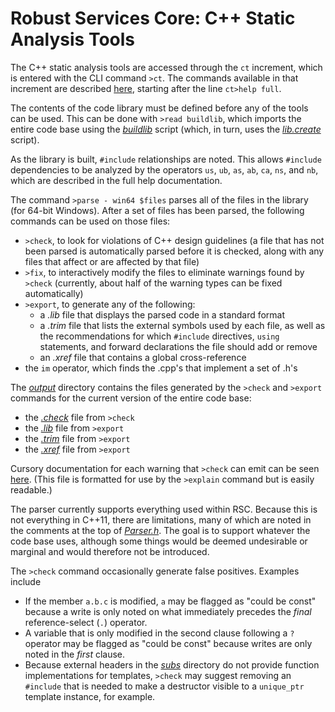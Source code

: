 # Robust Services Core: C++ Static Analysis Tools

The C++ static analysis tools are accessed through the `ct` increment,
which is entered with the CLI command `>ct`.  The commands available
in that increment are described [here](/output/help.cli.txt),
starting after the line `ct>help full`.

The contents of the code library must be defined before any of the tools
can be used. This can be done with `>read buildlib`, which imports the
entire code base using the [*buildlib*](/input/buildlib.txt) script (which,
in turn, uses the [*lib.create*](/input/lib.create.txt) script).

As the library is built, `#include` relationships are noted.  This allows
`#include` dependencies to be analyzed by the operators `us`, `ub`, `as`,
`ab`, `ca`, `ns`, and `nb`, which are described in the full help documentation.

The command `>parse - win64 $files` parses all of the files in the library
(for 64-bit Windows).  After a set of files has been parsed, the following
commands can be used on those files:

* `>check`, to look for violations of C++ design guidelines (a file that
has not been parsed is automatically parsed before it is checked, along
with any files that affect or are affected by that file)
* `>fix`, to interactively modify the files to eliminate warnings found by
`>check` (currently, about half of the warning types can be fixed automatically)
* `>export`, to generate any of the following:
   * a *.lib* file that displays the parsed code in a standard format
   * a *.trim* file that lists the external symbols used by each file, as well
   as the recommendations for which `#include` directives, `using` statements,
   and forward declarations the file should add or remove
   * an *.xref* file that contains a global cross-reference
* the `im` operator, which finds the .cpp's that implement a set of .h's

The [*output*](/output) directory contains the files generated by the `>check`
and `>export` commands for the current version of the entire code base:

* the [*.check*](/output/rsc.check.txt) file from `>check`
* the [*.lib*](/output/rsc.lib.txt) file from `>export`
* the [*.trim*](/output/rsc.trim.txt) file from `>export`
* the [*.xref*](/output/rsc.xref.txt) file from `>export`

Cursory documentation for each warning that `>check` can emit can be seen
[here](/help/cppcheck.txt).  (This file is formatted for use by the `>explain`
command but is easily readable.)

The parser currently supports everything used within RSC.  Because this is
not everything in C++11, there are limitations, many of which are noted in the
comments at the top of [*Parser.h*](/ct/Parser.h).  The goal is to support
whatever the code base uses, although some things would be deemed undesirable
or marginal and would therefore not be introduced.

The `>check` command occasionally generate false positives.  Examples include

* If the member `a.b.c` is modified, `a` may be flagged as "could be const" because
a write is only noted on what immediately precedes the *final* reference-select (`.`)
operator.
* A variable that is only modified in the second clause following a `?` operator may
be flagged as "could be const" because writes are only noted in the *first* clause.
* Because external headers in the [*subs*](/subs) directory do not provide function
implementations for templates, `>check` may suggest removing an `#include` that is
needed to make a destructor visible to a `unique_ptr` template instance, for example.
